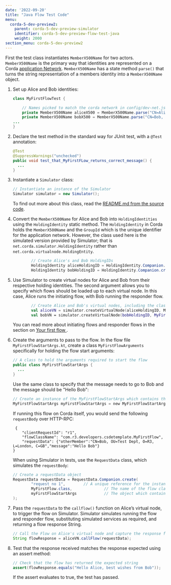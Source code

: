 ```yaml
---
date: '2022-09-20'
title: "Java Flow Test Code"
menu:
  corda-5-dev-preview2:
    parent: corda-5-dev-preview-simulator
    identifier: corda-5-dev-preview-flow-test-java
    weight: 2000
section_menu: corda-5-dev-preview2
---
```


First the test class instantiates `MemberX500Name` for two actors. `MemberX500Name` is the primary way that identities are represented on a Corda [application Network](../../introduction/key-concepts.html#application-network). `MemberX500Name` has a state method `parse()` that turns the string representation of a members identity into a `MemberX500Name` object.
1. Set up Alice and Bob identities:
   ```java
   class MyFirstFlowTest {

       // Names picked to match the corda network in config/dev-net.json
       private MemberX500Name aliceX500 = MemberX500Name.parse("CN=Alice, OU=Test Dept, O=R3, L=London, C=GB");
       private MemberX500Name bobX500 = MemberX500Name.parse("CN=Bob, OU=Test Dept, O=R3, L=London, C=GB");
   ...
   }
   ```
2. Declare the test method in the standard way for JUnit test, with a `@Test` annotation:
   ```java
   @Test
   @SuppressWarnings("unchecked")
   public void test_that_MyFirstFLow_returns_correct_message() {
     ...
   }
   ```      
3. Instantiate a `Simulator` class:
   ```java
   // Instantiate an instance of the Simulator
   Simulator simulator = new Simulator();
    ```
   To find out more about this class, read the [README.md from the source code](https://github.com/corda/corda-runtime-os/blob/release/os/5.0/simulator/README.md).

4. Convert the `MemberX500Name` for Alice and Bob into `HoldingIdentities` using the `HoldingIdentity` static method. The `HoldingIdentity` in Corda holds the `MemberX500Name` and the `GroupId` which is the unique identifier for the application network. However, the class used here is the simulated version provided by Simulator; that is `net.corda.simulator.HoldingIdentity` rather than `net.corda.virtualnode.HoldingEntity`.
   ```java
           // Create Alice's and Bob HoldingIDs
           HoldingIdentity aliceHoldingID = HoldingIdentity.Companion.create(aliceX500);
           HoldingIdentity bobHoldingID = HoldingIdentity.Companion.create(bobX500)
   ```        
5. Use Simulator to create virtual nodes for Alice and Bob from their respective holding identities. The second argument allows you to specify which flows should be loaded up to each virtual node. In this case, Alice runs the initiating flow, with Bob running the responder flow.
   ```kotlin
           // Create Alice and Bob's virtual nodes, including the classes of the flows which will be registered on each node.
           val aliceVN = simulator.createVirtualNode(aliceHoldingID, MyFirstFlow::class.java)
           val bobVN = simulator.createVirtualNode(bobHoldingID, MyFirstFlowResponder::class.java)
    ```
    You can read more about initiating flows and responder flows in the section on [Your first flow ](../first-flow.html#initiating-and-responding-flows).
6. Create the arguments to pass to the flow. In the flow file `MyFirstFlowStartArgs.kt`, create a class `MyFirstFlowArguments` specifically for holding the flow start arguments:
   ```java
   // A class to hold the arguments required to start the flow
   public class MyFirstFlowStartArgs {
     ...
   }
   ```
   <!--no hello bob??-->
   Use the same class to specify that the message needs to go to Bob and the message should be "Hello Bob":
   ```kotlin
   // Create an instance of the MyFirstFlowStartArgs which contains the request arguments for starting the flow
   MyFirstFlowStartArgs myFirstFlowStartArgs = new MyFirstFlowStartArgs(bobX500);
   ```
   If running this flow on Corda itself, you would send the following `requestBody` over HTTP-RPC:
   ```http
    {
       "clientRequestId": "r1",
       "flowClassName": "com.r3.developers.csdetemplate.MyFirstFlow",
       "requestData": {"otherMember":"CN=Bob, OU=Test Dept, O=R3, L=London, C=GB","message":"Hello Bob"}
   }
   ```
   When using Simulator in tests, use the `RequestData` class, which simulates the `requestBody`:
   ```java
   // Create a requestData object
   RequestData requestData = RequestData.Companion.create(
           "request no 1",        // A unique reference for the instance of the flow request
           MyFirstFlow.class,              // The name of the flow class which is to be started
           myFirstFlowStartArgs            // The object which contains the start arguments of the flow
   );
   ```
7. Pass the `requestData` to the `callflow()` function on Alice’s virtual node, to trigger the flow on Simulator.
   Simulator simulates running the flow and responder flow, substituting simulated services as required, and returning a flow response String.
   ```java
   // Call the Flow on Alice's virtual node and capture the response from the flow
   String flowResponse = aliceVN.callFlow(requestData);
   ```
8. Test that the response received matches the response expected using an assert method:
   ```java
   // Check that the flow has returned the expected string
   assert(flowResponse.equals("Hello Alice, best wishes from Bob"));
   ```        
   If the assert evaluates to true, the test has passed.
